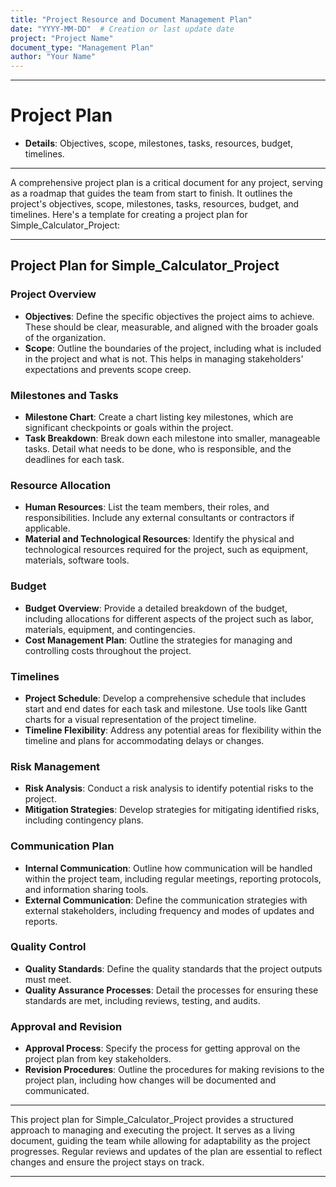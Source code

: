 ```yaml
---
title: "Project Resource and Document Management Plan"
date: "YYYY-MM-DD"  # Creation or last update date
project: "Project Name"
document_type: "Management Plan"
author: "Your Name"
---
```

---
# Project Plan

- **Details**: Objectives, scope, milestones, tasks, resources, budget, timelines.

---
A comprehensive project plan is a critical document for any project, serving as a roadmap that guides the team from start to finish. It outlines the project's objectives, scope, milestones, tasks, resources, budget, and timelines. Here's a template for creating a project plan for Simple_Calculator_Project:

---

## Project Plan for Simple_Calculator_Project

### Project Overview
- **Objectives**: Define the specific objectives the project aims to achieve. These should be clear, measurable, and aligned with the broader goals of the organization.
- **Scope**: Outline the boundaries of the project, including what is included in the project and what is not. This helps in managing stakeholders' expectations and prevents scope creep.

### Milestones and Tasks
- **Milestone Chart**: Create a chart listing key milestones, which are significant checkpoints or goals within the project. 
- **Task Breakdown**: Break down each milestone into smaller, manageable tasks. Detail what needs to be done, who is responsible, and the deadlines for each task.

### Resource Allocation
- **Human Resources**: List the team members, their roles, and responsibilities. Include any external consultants or contractors if applicable.
- **Material and Technological Resources**: Identify the physical and technological resources required for the project, such as equipment, materials, software tools.

### Budget
- **Budget Overview**: Provide a detailed breakdown of the budget, including allocations for different aspects of the project such as labor, materials, equipment, and contingencies.
- **Cost Management Plan**: Outline the strategies for managing and controlling costs throughout the project.

### Timelines
- **Project Schedule**: Develop a comprehensive schedule that includes start and end dates for each task and milestone. Use tools like Gantt charts for a visual representation of the project timeline.
- **Timeline Flexibility**: Address any potential areas for flexibility within the timeline and plans for accommodating delays or changes.

### Risk Management
- **Risk Analysis**: Conduct a risk analysis to identify potential risks to the project. 
- **Mitigation Strategies**: Develop strategies for mitigating identified risks, including contingency plans.

### Communication Plan
- **Internal Communication**: Outline how communication will be handled within the project team, including regular meetings, reporting protocols, and information sharing tools.
- **External Communication**: Define the communication strategies with external stakeholders, including frequency and modes of updates and reports.

### Quality Control
- **Quality Standards**: Define the quality standards that the project outputs must meet. 
- **Quality Assurance Processes**: Detail the processes for ensuring these standards are met, including reviews, testing, and audits.

### Approval and Revision
- **Approval Process**: Specify the process for getting approval on the project plan from key stakeholders.
- **Revision Procedures**: Outline the procedures for making revisions to the project plan, including how changes will be documented and communicated.

---

This project plan for Simple_Calculator_Project provides a structured approach to managing and executing the project. It serves as a living document, guiding the team while allowing for adaptability as the project progresses. Regular reviews and updates of the plan are essential to reflect changes and ensure the project stays on track.

---
